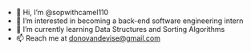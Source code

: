 - 👋 Hi, I’m @sopwithcamel110
- 👀 I’m interested in becoming a back-end software engineering intern
- 🌱 I’m currently learning Data Structures and Sorting Algorithms
- 📫 Reach me at donovandevise@gmail.com

<!---
sopwithcamel110/sopwithcamel110 is a ✨ special ✨ repository because its `README.md` (this file) appears on your GitHub profile.
You can click the Preview link to take a look at your changes.
--->

